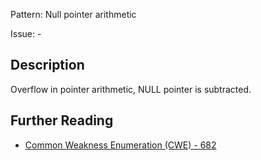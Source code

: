 Pattern: Null pointer arithmetic

Issue: -

## Description

Overflow in pointer arithmetic, NULL pointer is subtracted.

## Further Reading

* [Common Weakness Enumeration (CWE) - 682](https://cwe.mitre.org/data/definitions/682.html)